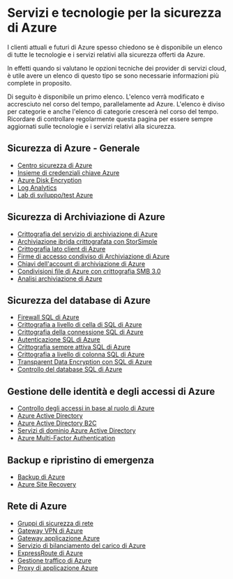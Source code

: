 <properties
   pageTitle="Servizi e tecnologie per la sicurezza di Azure | Microsoft Azure"
   description="L'articolo offre un elenco dettagliato dei servizi e delle tecnologie per la sicurezza di Azure."
   services="security"
   documentationCenter="na"
   authors="TomShinder"
   manager="StevenPo"
   editor="TomSh"/>

<tags
   ms.service="security"
   ms.devlang="na"
   ms.topic="article"
   ms.tgt_pltfrm="na"
   ms.workload="na"
   ms.date="05/23/2016"
   ms.author="yurid"/>

# Servizi e tecnologie per la sicurezza di Azure

I clienti attuali e futuri di Azure spesso chiedono se è disponibile un elenco di tutte le tecnologie e i servizi relativi alla sicurezza offerti da Azure.
 
In effetti quando si valutano le opzioni tecniche dei provider di servizi cloud, è utile avere un elenco di questo tipo se sono necessarie informazioni più complete in proposito.

Di seguito è disponibile un primo elenco. L'elenco verrà modificato e accresciuto nel corso del tempo, parallelamente ad Azure. L'elenco è diviso per categorie e anche l'elenco di categorie crescerà nel corso del tempo. Ricordare di controllare regolarmente questa pagina per essere sempre aggiornati sulle tecnologie e i servizi relativi alla sicurezza.

## Sicurezza di Azure - Generale
- [Centro sicurezza di Azure](https://azure.microsoft.com/documentation/services/security-center/)
- [Insieme di credenziali chiave Azure](https://azure.microsoft.com/documentation/services/key-vault/)
- [Azure Disk Encryption](azure-security-disk-encryption.md)
- [Log Analytics](../log-analytics/log-analytics-overview.md)
- [Lab di sviluppo/test Azure](https://azure.microsoft.com/documentation/services/devtest-lab/)

## Sicurezza di Archiviazione di Azure
- [Crittografia del servizio di archiviazione di Azure](../storage/storage-service-encryption.md)
- [Archiviazione ibrida crittografata con StorSimple](https://azure.microsoft.com/documentation/services/storsimple/)
- [Crittografia lato client di Azure](../storage/storage-client-side-encryption.md)
- [Firme di accesso condiviso di Archiviazione di Azure](../storage/storage-dotnet-shared-access-signature-part-1.md)
- [Chiavi dell'account di archiviazione di Azure](../storage/storage-create-storage-account.md)
- [Condivisioni file di Azure con crittografia SMB 3.0](../storage/storage-dotnet-how-to-use-files.md)
- [Analisi archiviazione di Azure](https://msdn.microsoft.com/library/hh343270.aspx)

## Sicurezza del database di Azure
- [Firewall SQL di Azure](../sql-database/sql-database-firewall-configure.md)
- [Crittografia a livello di cella di SQL di Azure](https://blogs.msdn.microsoft.com/sqlsecurity/2015/05/12/recommendations-for-using-cell-level-encryption-in-azure-sql-database/)
- [Crittografia della connessione SQL di Azure](../sql-database/sql-database-security-guidelines.md)
- [Autenticazione SQL di Azure](../sql-database/sql-database-security-guidelines.md)
- [Crittografia sempre attiva SQL di Azure](https://msdn.microsoft.com/library/mt163865.aspx)
- [Crittografia a livello di colonna SQL di Azure](https://msdn.microsoft.com/library/ms179331.aspx)
- [Transparent Data Encryption con SQL di Azure](https://msdn.microsoft.com/library/dn948096.aspx)
- [Controllo del database SQL di Azure](../sql-database/sql-database-auditing-get-started.md)

## Gestione delle identità e degli accessi di Azure
- [Controllo degli accessi in base al ruolo di Azure](../active-directory/role-based-access-control-configure.md)
- [Azure Active Directory](../active-directory/active-directory-whatis.md)
- [Azure Active Directory B2C](../active-directory-b2c/active-directory-b2c-get-started.md)
- [Servizi di dominio Azure Active Directory](https://azure.microsoft.com/documentation/services/active-directory-ds/)
- [Azure Multi-Factor Authentication](../multi-factor-authentication/multi-factor-authentication.md)

## Backup e ripristino di emergenza
- [Backup di Azure](https://azure.microsoft.com/documentation/services/backup/)
- [Azure Site Recovery](https://azure.microsoft.com/documentation/services/site-recovery/)

## Rete di Azure
- [Gruppi di sicurezza di rete](../virtual-network/virtual-networks-nsg.md)
- [Gateway VPN di Azure](../vpn-gateway/vpn-gateway-about-vpngateways.md)
- [Gateway applicazione Azure](../application-gateway/application-gateway-introduction.md)
- [Servizio di bilanciamento del carico di Azure](../load-balancer/load-balancer-overview.md)
- [ExpressRoute di Azure](../expressroute/expressroute-introduction.md)
- [Gestione traffico di Azure](../traffic-manager/traffic-manager-overview.md)
- [Proxy di applicazione Azure](../active-directory/active-directory-application-proxy-enable.md)

<!---HONumber=AcomDC_0525_2016-->